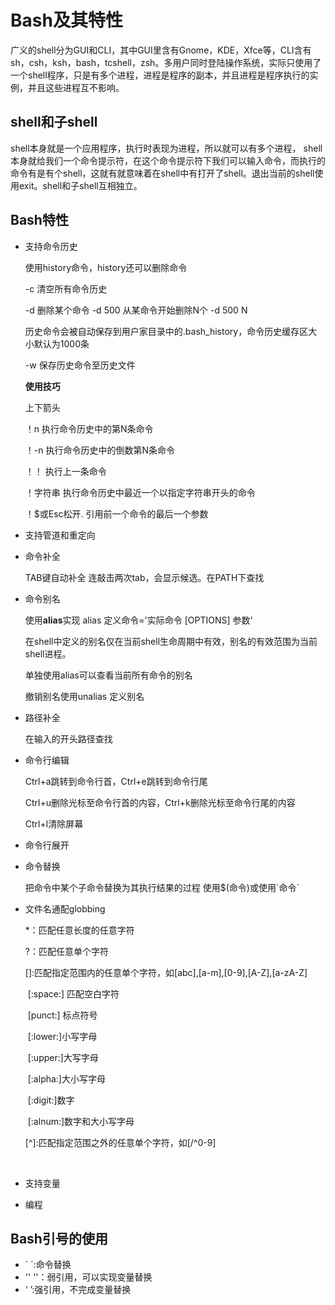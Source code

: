 # Bash及其特性

广义的shell分为GUI和CLI，其中GUI里含有Gnome，KDE，Xfce等，CLI含有sh，csh，ksh，bash，tcshell，zsh。多用户同时登陆操作系统，实际只使用了一个shell程序，只是有多个进程，进程是程序的副本，并且进程是程序执行的实例，并且这些进程互不影响。  

## shell和子shell

shell本身就是一个应用程序，执行时表现为进程，所以就可以有多个进程， shell本身就给我们一个命令提示符，在这个命令提示符下我们可以输入命令，而执行的命令有是有个shell，这就有就意味着在shell中有打开了shell。退出当前的shell使用exit。shell和子shell互相独立。

## Bash特性

- 支持命令历史

  使用history命令，history还可以删除命令

  -c 清空所有命令历史

  -d 删除某个命令 -d 500 从某命令开始删除N个 -d 500 N

  历史命令会被自动保存到用户家目录中的.bash_history，命令历史缓存区大小默认为1000条

  -w 保存历史命令至历史文件

  **使用技巧**

  上下箭头

  ！n                    执行命令历史中的第N条命令

  ！-n                   执行命令历史中的倒数第N条命令

  ！！                   执行上一条命令

  ！字符串            执行命令历史中最近一个以指定字符串开头的命令

  ！$或Esc松开.    引用前一个命令的最后一个参数

- 支持管道和重定向

- 命令补全

  TAB键自动补全  连敲击两次tab，会显示候选。在PATH下查找

- 命令别名

  使用**alias**实现 alias 定义命令='实际命令 [OPTIONS] 参数'

  在shell中定义的别名仅在当前shell生命周期中有效，别名的有效范围为当前shell进程。

  单独使用alias可以查看当前所有命令的别名

  撤销别名使用unalias 定义别名

- 路径补全

  在输入的开头路径查找

- 命令行编辑

  Ctrl+a跳转到命令行首，Ctrl+e跳转到命令行尾

  Ctrl+u删除光标至命令行首的内容，Ctrl+k删除光标至命令行尾的内容

  Ctrl+l清除屏幕

- 命令行展开

- 命令替换

  把命令中某个子命令替换为其执行结果的过程 使用$(命令)或使用\`命令`

- 文件名通配globbing

  *：匹配任意长度的任意字符

  ?：匹配任意单个字符

  []:匹配指定范围内的任意单个字符，如[abc],[a-m],[0-9],[A-Z],[a-zA-Z]

  ​     [:space:] 匹配空白字符

  ​     [punct:] 标点符号

  ​     [:lower:]小写字母

  ​     [:upper:]大写字母

  ​     [:alpha:]大小写字母

  ​     [:digit:]数字

  ​     [:alnum:]数字和大小写字母

  \[^\]:匹配指定范围之外的任意单个字符，如[/^0-9]

  ​

- 支持变量

- 编程

## Bash引号的使用

- \` \`:命令替换
- '' ''：弱引用，可以实现变量替换
- ‘ ’:强引用，不完成变量替换